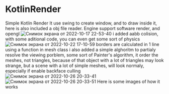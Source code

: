 # KotlinRender
Simple Kotlin Render
It use swing to create window, and to draw inside it, here is also included a obj file reader. Engine support software render, and opengl
![Снимок экрана от 2022-10-17 22-53-40](https://user-images.githubusercontent.com/48290199/196270591-10a04635-6b5b-4b1a-826e-fbe107b083c7.png)
i added aabb colision, with some aditional code, you can even get some sort of physics
![Снимок экрана от 2022-10-22 17-10-59](https://user-images.githubusercontent.com/48290199/197343844-5efed97e-d7eb-4558-bf7c-d46885b30f7b.png)
borders are calculated in 1 line using a function in mesh class
i also added a simple alghoritm to partialy resolve the viewing porblem, some sort of Painter's algorithm, it order the meshes, not triangles, because of that object with a lot of triangles may look strange, but a scene with a lot of simple meshes, will look normaly, especially if enable backface culling
![Снимок экрана от 2022-10-26 20-33-41](https://user-images.githubusercontent.com/48290199/198097035-e451a9e6-85e8-4e6a-92f3-affb487bf2fa.png)
![Снимок экрана от 2022-10-26 20-33-51](https://user-images.githubusercontent.com/48290199/198097054-f406a10b-867a-45cc-bd58-bd1076a76e9d.png)
Here is some images of how it works
